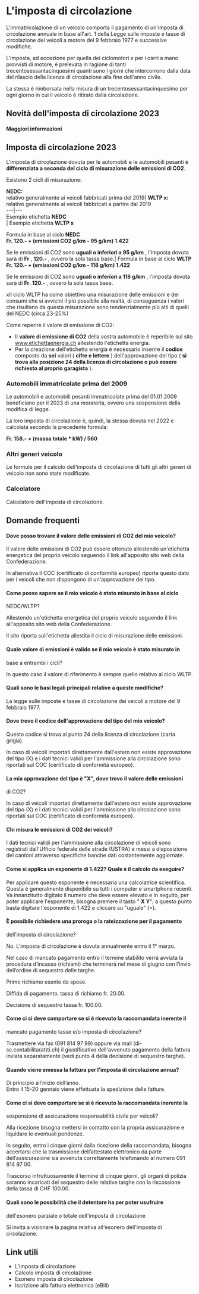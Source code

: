 # L'imposta di circolazione

L’immatricolazione di un veicolo comporta il pagamento di un'imposta di
circolazione annuale in base all'art. 1 della Legge sulle imposte e tasse di
circolazione dei veicoli a motore del 9 febbraio 1977 e successive modifiche.

L'imposta, ad eccezione per quella dei ciclomotori e per i carri a mano
provvisti di motore, è prelevata in ragione di tanti
trecentosessantacinquesimi quanti sono i giorni che intercorrono dalla data
del rilascio della licenza di circolazione alla fine dell'anno civile.

La stessa è rimborsata nella misura di un trecentosessantacinquesimo per ogni
giorno in cui il veicolo è ritirato dalla circolazione.

##  Novità dell'imposta di circolazione 2023

####  Maggiori informazioni

## Imposta di circolazione 2023

L'imposta di circolazione dovuta per le automobili e le automobili pesanti è
**differenziata a seconda del ciclo di misurazione delle emissioni di CO2**.

Esistono 2 cicli di misurazione:

 **NEDC:**  
relativo generalmente ai veicoli fabbricati prima del 2019|  **WLTP x:**  
relativo generalmente ai veicoli fabbricati a partire dal 2019  
---|---  
Esempio etichetta **NEDC**  
|  Esempio etichetta **WLTP x**  
  
Formula in base al ciclo **NEDC**  
 **Fr. 120.- + (emissioni CO2 g/km - 95 g/km) 1.422**  
  
Se le emissioni di CO2 sono **uguali o inferiori a 95 g/km** , l'imposta
dovuta sarà di **Fr** , **120.-** , ovvero la sola tassa base.| Formula in
base al ciclo **WLTP**  
 **Fr. 120.- + (emissioni CO2 g/km - 118 g/km) 1.422**  
  
Se le emissioni di CO2 sono **uguali o inferiori a 118 g/km** , l'imposta
dovuta sarà di **Fr**. **120.-** , ovvero la sola tassa base.  
  

xIl ciclo WLTP ha come obiettivo una misurazione delle emissioni e dei consumi
che si avvicini il più possibile alla realtà, di conseguenza i valori che
risultano da questa misurazione sono tendenzialmente più alti di quelli del
NEDC (circa 23-25%)

Come reperire il valore di emissione di CO2:

  * Il **valore di emissione di CO2** della vostra automobile è reperibile sul sito www.etichettaenergia.ch allestendo l'etichetta energia.
  * Per la creazione dell'etichetta energia è necessario inserire il **codice** composto da **sei** valori ( **cifre e lettere** ) dell'approvazione del tipo ( **si trova alla posizione 24 della licenza di circolazione o può essere richiesto al proprio garagista** ).

### Automobili immatricolate prima del 2009

Le automobili e automobili pesanti immatricolate prima del 01.01.2009
beneficiano per il 2023 di una moratoria, ovvero una sospensione della
modifica di legge.

La loro imposta di circolazione è, quindi, la stessa dovuta nel 2022 e
calcolata secondo la precedente formula:

 **Fr. 158.- + (massa totale * kW) / 560**

### Altri generi veicolo

Le formule per il calcolo dell'imposta di circolazione di tutti gli altri
generi di veicolo non sono state modificate.

### Calcolatore

Calcolatore dell'imposta di circolazione.

## Domande frequenti

####  Dove posso trovare il valore delle emissioni di CO2 del mio veicolo?

Il valore delle emissioni di CO2 può essere ottenuto allestendo un'etichetta
energetica del proprio veicolo seguendo il link all'apposito sito web della
Confederazione.

In alternativa il COC (certificato di conformità europeo) riporta questo dato
per i veicoli che non dispongono di un'approvazione del tipo.

####  Come posso sapere se il mio veicolo è stato misurato in base al ciclo
NEDC/WLTP?

Allestendo un'etichetta energetica del proprio veicolo seguendo il link
all'apposito sito web della Confederazione.

Il sito riporta sull'etichetta allestita il ciclo di misurazione delle
emissioni.

####  Quale valore di emissioni è valido se il mio veicolo è stato misurato in
base a entrambi i cicli?

In questo caso il valore di riferimento è sempre quello relativo al ciclo
WLTP.

####  Quali sono le basi legali principali relative a queste modifiche?

La legge sulle imposte e tasse di circolazione dei veicoli a motore del 9
febbraio 1977.

####  Dove trovo il codice dell'approvazione del tipo del mio veicolo?

Questo codice si trova al punto 24 della licenza di circolazione (carta
grigia).

In caso di veicoli importati direttamente dall'estero non esiste approvazione
del tipo (X) e i dati tecnici validi per l'ammissione alla circolazione sono
riportati sul COC (certificato di conformità europeo).

####  La mia approvazione del tipo è "X", dove trovo il valore delle emissioni
di CO2?

In caso di veicoli importati direttamente dall'estero non esiste approvazione
del tipo (X) e i dati tecnici validi per l'ammissione alla circolazione sono
riportati sul COC (certificato di conformità europeo).

####  Chi misura le emissioni di CO2 dei veicoli?

I dati tecnici validi per l'ammissione alla circolazione di veicoli sono
registrati dall'Ufficio federale delle strade (USTRA) e messi a disposizione
dei cantoni attraverso specifiche banche dati costantemente aggiornate.

####  Come si applica un esponente di 1.422? Quale è il calcolo da eseguire?

Per applicare questo esponente è necessaria una calcolatrice scientifica.
Questa è generalmente disponibile su tutti i computer e smartphone recenti. Va
innanzitutto digitato il numero che deve essere elevato e in seguito, per
poter applicare l'esponente, bisogna premere il tasto " **X Y**"; a questo
punto basta digitare l'esponente di 1.422 e cliccare su "uguale" (=).

####  È possibile richiedere una proroga o la rateizzazione per il pagamento
dell'imposta di circolazione?

No. L’imposta di circolazione è dovuta annualmente entro il 1° marzo.

Nel caso di mancato pagamento entro il termine stabilito verrà avviata la
procedura d’incasso (richiami) che terminerà nel mese di giugno con l’invio
dell’ordine di sequestro delle targhe.

Primo richiamo esente da spese.

Diffida di pagamento, tassa di richiamo fr. 20.00.

Decisione di sequestro tassa fr. 100.00.

####  Come ci si deve comportare se si è ricevuto la raccomandata inerente il
mancato pagamento tasse e/o imposta di circolazione?

Trasmettere via fax (091 814 97 99) oppure via mail (di-
sc.contabilita(at)ti.ch) il giustificativo dell'avvenuto pagamento della
fattura inviata separatamente (vedi punto 4 della decisione di sequestro
targhe).

####  Quando viene emessa la fattura per l'imposta di circolazione annua?

Di principio all’inizio dell’anno.  
Entro il 15-20 gennaio viene effettuata la spedizione delle fatture.

####  Come ci si deve comportare se si è ricevuto la raccomandata inerente la
sospensione di assicurazione responsabilità civile per veicoli?

Alla ricezione bisogna mettersi in contatto con la propria assicurazione e
liquidare le eventuali pendenze.

In seguito, entro i cinque giorni dalla ricezione della raccomandata, bisogna
accertarsi che la trasmissione dell’attestato elettronico da parte
dell’assicurazione sia avvenuta correttamente telefonando al numero 091 814 97
00.

Trascorso infruttuosamente il termine di cinque giorni, gli organi di polizia
saranno incaricati del sequestro delle relative targhe con la riscossione
della tassa di CHF 100.00.

####  Quali sono le possibilità che il detentore ha per poter usufruire
dell'esonero parziale o totale dell'imposta di circolazione

Si invita a visionare la pagina relativa all'esonero dell'imposta di
circolazione.

## Link utili

  * L'imposta di circolazione
  * Calcolo imposta di circolazione
  * Esonero imposta di circolazione
  * Iscrizione alla fattura elettronica (eBill)

